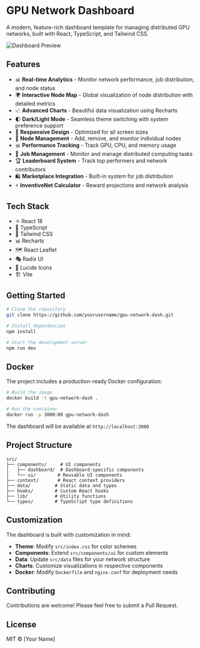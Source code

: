 # GPU Network Dashboard

A modern, feature-rich dashboard template for managing distributed GPU networks, built with React, TypeScript, and Tailwind CSS.

![Dashboard Preview](https://github.com/user-attachments/assets/412a7f89-6c53-45c0-a919-5f5c799e9454)

## Features

- 📊 **Real-time Analytics** - Monitor network performance, job distribution, and node status
- 🌍 **Interactive Node Map** - Global visualization of node distribution with detailed metrics
- 📈 **Advanced Charts** - Beautiful data visualization using Recharts
- 🌓 **Dark/Light Mode** - Seamless theme switching with system preference support
- 📱 **Responsive Design** - Optimized for all screen sizes
- 🔐 **Node Management** - Add, remove, and monitor individual nodes
- 📊 **Performance Tracking** - Track GPU, CPU, and memory usage
- 💼 **Job Management** - Monitor and manage distributed computing tasks
- 🏆 **Leaderboard System** - Track top performers and network contributors
- 🛍️ **Marketplace Integration** - Built-in system for job distribution
- ⚡ **InventiveNet Calculator** - Reward projections and network analysis

## Tech Stack

- ⚛️ React 18
- 🔷 TypeScript
- 🎨 Tailwind CSS
- 📊 Recharts
- 🗺️ React Leaflet
- 🎭 Radix UI
- 🎯 Lucide Icons
- 🏗️ Vite

## Getting Started

```bash
# Clone the repository
git clone https://github.com/yourusername/gpu-network-dash.git

# Install dependencies
npm install

# Start the development server
npm run dev
```

## Docker

The project includes a production-ready Docker configuration:

```bash
# Build the image
docker build -t gpu-network-dash .

# Run the container
docker run -p 3000:80 gpu-network-dash
```

The dashboard will be available at `http://localhost:3000`


## Project Structure

```
src/
├── components/     # UI components
│   ├── dashboard/  # Dashboard-specific components
│   └── ui/        # Reusable UI components
├── context/       # React context providers
├── data/         # Static data and types
├── hooks/        # Custom React hooks
├── lib/          # Utility functions
└── types/        # TypeScript type definitions
```

## Customization

The dashboard is built with customization in mind:

- **Theme**: Modify `src/index.css` for color schemes
- **Components**: Extend `src/components/ui` for custom elements
- **Data**: Update `src/data` files for your network structure
- **Charts**: Customize visualizations in respective components
- **Docker**: Modify `Dockerfile` and `nginx.conf` for deployment needs

## Contributing

Contributions are welcome! Please feel free to submit a Pull Request.

## License

MIT © [Your Name]

